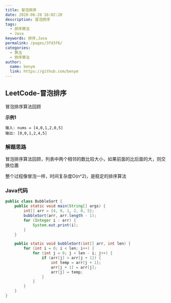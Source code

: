 ```yaml
---
title: 冒泡排序
date: 2020-06-28 16:02:20
description: 冒泡排序
tags: 
  - 排序算法
  - Java
keywords: 排序,Java
permalink: /pages/3fd3f6/
categories: 
  - 算法
  - 排序算法
author: 
  name: benym
  link: https://github.com/benym
---
```


## LeetCode-冒泡排序

冒泡排序算法回顾

 <!--more-->

**示例1**

```
输入: nums = [4,0,1,2,0,5]
输出: [0,0,1,2,4,5]
```

### 解题思路

冒泡排序算法回顾，列表中两个相邻的数比较大小，如果前面的比后面的大，则交换位置

整个过程像冒泡一样，时间复杂度O(n^2)，是稳定的排序算法

### Java代码

```java
public class BubbleSort {
    public static void main(String[] args) {
        int[] arr = {4, 0, 1, 2, 0, 5};
        bubbleSort(arr, arr.length - 1);
        for (Integer i : arr) {
            System.out.print(i);
        }
    }

    public static void bubbleSort(int[] arr, int len) {
        for (int i = 0; i < len; i++) {
            for (int j = 0; j < len - i; j++) {
                if (arr[j] > arr[j + 1]) {
                    int temp = arr[j + 1];
                    arr[j + 1] = arr[j];
                    arr[j] = temp;
                }
            }
        }
    }
}
```

